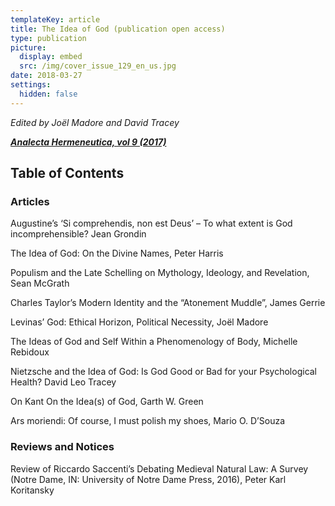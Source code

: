 ```yaml
---
templateKey: article
title: The Idea of God (publication open access)
type: publication
picture:
  display: embed
  src: /img/cover_issue_129_en_us.jpg
date: 2018-03-27
settings:
  hidden: false
---
```

*Edited by Joël Madore and David Tracey*

*[**Analecta Hermeneutica, vol 9 (2017)** ](https://journals.library.mun.ca/ojs/index.php/analecta/issue/view/129)*

## Table of Contents

### Articles

Augustine’s ‘Si comprehendis, non est Deus’ – To what extent is God incomprehensible?  Jean Grondin 

The Idea of God: On the Divine Names, Peter Harris 

Populism and the Late Schelling on Mythology, Ideology, and Revelation, Sean McGrath 

Charles Taylor’s Modern Identity and the “Atonement Muddle”, James Gerrie 

Levinas’ God: Ethical Horizon, Political Necessity, Joël Madore 

The Ideas of God and Self Within a Phenomenology of Body, Michelle Rebidoux 

Nietzsche and the Idea of God: Is God Good or Bad for your Psychological Health? David Leo Tracey 

On Kant On the Idea(s) of God, Garth W. Green 

Ars moriendi: Of course, I must polish my shoes, Mario O. D’Souza 

### Reviews and Notices

Review of Riccardo Saccenti’s Debating Medieval Natural Law: A Survey (Notre Dame, IN: University of Notre Dame Press, 2016), Peter Karl Koritansky
